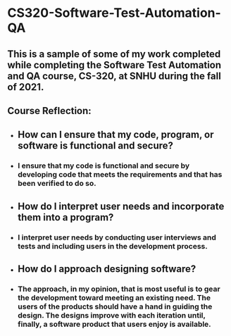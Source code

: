 # CS320-Software-Test-Automation-QA
## This is a sample of some of my work completed while completing the Software Test Automation and QA course, CS-320, at SNHU during the fall of 2021.
## Course Reflection:
* ## How can I ensure that my code, program, or software is functional and secure?
* ### I ensure that my code is functional and secure by developing code that meets the requirements and that has been verified to do so.
* ## How do I interpret user needs and incorporate them into a program?
* ### I interpret user needs by conducting user interviews and tests and including users in the development process.
* ## How do I approach designing software?
* ### The approach, in my opinion, that is most useful is to gear the development toward meeting an existing need. The users of the products should have a hand in guiding the design. The designs improve with each iteration until, finally, a software product that users enjoy is available.
